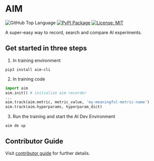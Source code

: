 # AIM

![GitHub Top Language](https://img.shields.io/github/languages/top/aimhubio/aim) [![PyPI Package](https://img.shields.io/pypi/v/aim-cli?color=yellow)](https://pypi.org/project/aim-cli/) [![License: MIT](https://img.shields.io/badge/License-MIT-green.svg)](https://opensource.org/licenses/MIT)

A super-easy way to record, search and compare AI experiments.

## Get started in three steps
1. In training environment
```shell
pip3 install aim-cli
```
2.  In training code
```py
import aim
aim.init() # initialize aim recorder
...
aim.track(aim.metric, metric_value, 'my-meaningful-metric-name')
aim.track(aim.hyperparams, hyperparam_dict)
```
3. Run the training and start the AI Dev Environment
```shell
aim de up
```

## Contributor Guide
Visit [contributor guide](docs/contributor-guide.md) for further details.
